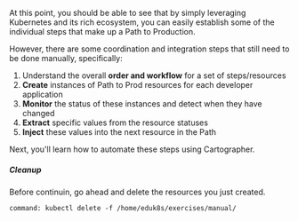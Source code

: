At this point, you should be able to see that by simply leveraging Kubernetes and its rich ecosystem, you can easily establish some of the individual steps that make up a Path to Production.

However, there are some coordination and integration steps that still need to be done manually, specifically:
1. Understand the overall **order and workflow** for a set of steps/resources
2. **Create** instances of Path to Prod resources for each developer application
3. **Monitor** the status of these instances and detect when they have changed
4. **Extract** specific values from the resource statuses
5. **Inject** these values into the next resource in the Path

Next, you'll learn how to automate these steps using Cartographer.

##### Cleanup

Before continuin, go ahead and delete the resources you just created.
```terminal:execute
command: kubectl delete -f /home/eduk8s/exercises/manual/
```